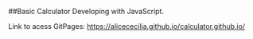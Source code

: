 ##Basic Calculator
Developing with JavaScript. 

Link to acess GitPages: https://alicececilia.github.io/calculator.github.io/ 
